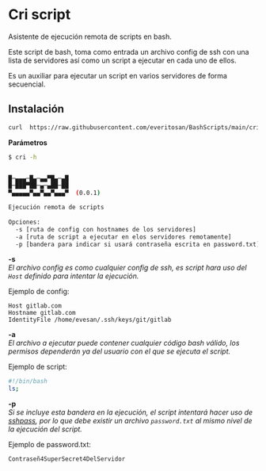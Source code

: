 # Cri script

Asistente de ejecución remota de scripts en bash.

Este script de bash, toma como entrada un archivo config de ssh con una lista de servidores así como un script a ejecutar en cada uno de ellos.

Es un auxiliar para ejecutar un script en varios servidores de forma secuencial.


## Instalación

```bash
curl  https://raw.githubusercontent.com/everitosan/BashScripts/main/cri/cri.sh -o /usr/local/bin/cri && chmod +X /usr/local/bin/cri
```


**Parámetros**

```bash
$ cri -h


█─▄▄▄─█▄─▄▄▀█▄─▄█
█─███▀██─▄─▄██─██
▀▄▄▄▄▄▀▄▄▀▄▄▀▄▄▄▀  (0.0.1)

Ejecución remota de scripts
  
Opciones:
  -s [ruta de config con hostnames de los servidores]
  -a [ruta de script a ejecutar en elos servidores remotamente]
  -p [bandera para indicar si usará contraseña escrita en password.txt]

```

**-s**  
*El archivo config es como cualquier config de ssh, es script hara uso del `Host` definido para intentar la ejecución.*

Ejemplo de config:
```
Host gitlab.com
Hostname gitlab.com
IdentityFile /home/evesan/.ssh/keys/git/gitlab
```

**-a**  
*El archivo a ejecutar puede contener cualquier código bash válido, los permisos dependerán ya del usuario con el que se ejecuta el script.*

Ejemplo de script:

```bash
#!/bin/bash
ls;
```

**-p**  
*Si se incluye esta bandera en la ejecución, el script intentará hacer uso de [sshpass](https://linux.die.net/man/1/sshpass), por lo que debe existir un archivo `password.txt` al mismo nivel de la ejecución del script.*

Ejemplo de password.txt:

```
Contraseñ4SuperSecret4DelServidor
```

